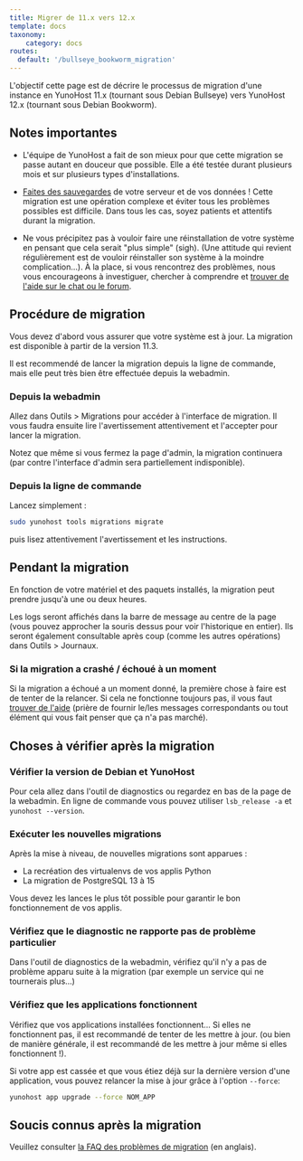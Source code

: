 ```yaml
---
title: Migrer de 11.x vers 12.x
template: docs
taxonomy:
    category: docs
routes:
  default: '/bullseye_bookworm_migration'
---
```


L'objectif cette page est de décrire le processus de migration d'une instance en YunoHost 11.x (tournant sous Debian Bullseye) vers YunoHost 12.x (tournant sous Debian Bookworm).

## Notes importantes

- L'équipe de YunoHost a fait de son mieux pour que cette migration se passe autant en douceur que possible. Elle a été testée durant plusieurs mois et sur plusieurs types d'installations.

- [Faites des sauvegardes](/backup) de votre serveur et de vos données ! Cette migration est une opération complexe et éviter tous les problèmes possibles est difficile. Dans tous les cas, soyez patients et attentifs durant la migration.

- Ne vous précipitez pas à vouloir faire une réinstallation de votre système en pensant que cela serait "plus simple" (sigh). (Une attitude qui revient régulièrement est de vouloir réinstaller son système à la moindre complication...). À la place, si vous rencontrez des problèmes, nous vous encourageons à investiguer, chercher à comprendre et [trouver de l'aide sur le chat ou le forum](/help).

## Procédure de migration

Vous devez d'abord vous assurer que votre système est à jour. La migration est disponible à partir de la version 11.3.

Il est recommendé de lancer la migration depuis la ligne de commande, mais elle peut très bien être effectuée depuis la webadmin.

### Depuis la webadmin

Allez dans Outils > Migrations pour accéder à l'interface de migration. Il vous faudra ensuite lire l'avertissement attentivement et l'accepter pour lancer la migration.

Notez que même si vous fermez la page d'admin, la migration continuera (par contre l'interface d'admin sera partiellement indisponible).

### Depuis la ligne de commande

Lancez simplement :

```bash
sudo yunohost tools migrations migrate
```

puis lisez attentivement l'avertissement et les instructions.

## Pendant la migration

En fonction de votre matériel et des paquets installés, la migration peut prendre jusqu'à une ou deux heures.

Les logs seront affichés dans la barre de message au centre de la page (vous pouvez approcher la souris dessus pour voir l'historique en entier). Ils seront également consultable après coup (comme les autres opérations) dans Outils > Journaux.

### Si la migration a crashé / échoué à un moment

Si la migration a échoué a un moment donné, la première chose à faire est de tenter de la relancer. Si cela ne fonctionne toujours pas, il vous faut [trouver de l'aide](/help) (prière de fournir le/les messages correspondants ou tout élément qui vous fait penser que ça n'a pas marché).

## Choses à vérifier après la migration

### Vérifier la version de Debian et YunoHost

Pour cela allez dans l'outil de diagnostics ou regardez en bas de la page de la webadmin. En ligne de commande vous pouvez utiliser `lsb_release -a` et `yunohost --version`.

### Exécuter les nouvelles migrations

Après la mise à niveau, de nouvelles migrations sont apparues :

- La recréation des virtualenvs de vos applis Python
- La migration de PostgreSQL 13 à 15

Vous devez les lances le plus tôt possible pour garantir le bon fonctionnement de vos applis.

### Vérifiez que le diagnostic ne rapporte pas de problème particulier

Dans l'outil de diagnostics de la webadmin, vérifiez qu'il n'y a pas de problème apparu suite à la migration (par exemple un service qui ne tournerais plus...)

### Vérifiez que les applications fonctionnent

Vérifiez que vos applications installées fonctionnent... Si elles ne fonctionnent pas, il est recommandé de tenter de les mettre à jour. (ou bien de manière générale, il est recommandé de les mettre à jour même si elles fonctionnent !).

Si votre app est cassée et que vous étiez déjà sur la dernière version d'une application, vous pouvez relancer la mise à jour grâce à l'option `--force`:

```bash
yunohost app upgrade --force NOM_APP
```

## Soucis connus après la migration

Veuillez consulter [la FAQ des problèmes de migration](/bookworm_migration_issues_faq) (en anglais).

